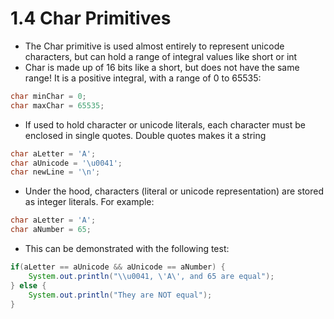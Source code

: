 # 1.4 Char Primitives

- The Char primitive is used almost entirely to represent unicode characters, but can hold a range of integral values like short or int
- Char is made up of 16 bits like a short, but does not have the same range! It is a positive integral, with a range of 0 to 65535:
```java
char minChar = 0;
char maxChar = 65535;
```

- If used to hold character or unicode literals, each character must be enclosed in single quotes. Double quotes makes it a string
```java
char aLetter = 'A';
char aUnicode = '\u0041';
char newLine = '\n';
```

- Under the hood, characters (literal or unicode representation) are stored as integer literals. For example:
```java
char aLetter = 'A';
char aNumber = 65;
```
- This can be demonstrated with the following test:
```java
if(aLetter == aUnicode && aUnicode == aNumber) {
    System.out.println("\\u0041, \'A\', and 65 are equal");
} else {
    System.out.println("They are NOT equal");
}
```